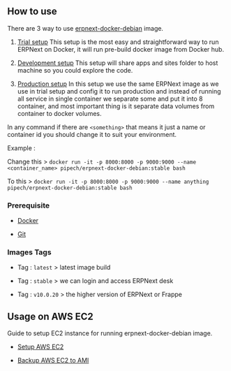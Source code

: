 ## How to use

There are 3 way to use [erpnext-docker-debian](https://hub.docker.com/r/pipech/erpnext-docker-debian/) image.

1. [Trial setup](trial_setup.md)
This setup is the most easy and straightforward way to run ERPNext on Docker, 
it will run pre-build docker image from Docker hub. 

2. [Development setup](development_setup.md)
This setup will share apps and sites folder to host machine 
so you could explore the code.

3. [Production setup](production_setup.md)
In this setup we use the same ERPNext image as we use in trial setup 
and config it to run production
and instead of running all service in single container we separate some and put it into 8 container,
and most important thing is it separate data volumes from container to docker volumes.

In any command if there are `<something>` that means it just a name or container id
you should change it to suit your environment.

Example :

Change this >
`docker run -it -p 8000:8000 -p 9000:9000 --name <container_name> pipech/erpnext-docker-debian:stable bash`

To this > `docker run -it -p 8000:8000 -p 9000:9000 --name anything pipech/erpnext-docker-debian:stable bash`

### Prerequisite

* [Docker](https://docs.docker.com/get-started/#conclusion-of-part-one)

* [Git](https://git-scm.com/download/linux)

### Images Tags

* Tag : `latest` > latest image build

* Tag : `stable` > we can login and access ERPNext desk

* Tag : `v10.0.20` > the higher version of ERPNext or Frappe

## Usage on AWS EC2

Guide to setup EC2 instance for running erpnext-docker-debian image.

* [Setup AWS EC2](setup_ec2.md)

* [Backup AWS EC2 to AMI](https://github.com/pipech/aws-lambda-ami-backup)
